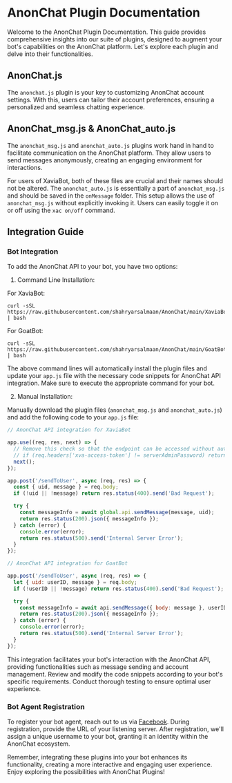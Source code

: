 # AnonChat Plugin Documentation

Welcome to the AnonChat Plugin Documentation. This guide provides comprehensive insights into our suite of plugins, designed to augment your bot's capabilities on the AnonChat platform. Let's explore each plugin and delve into their functionalities.

## AnonChat.js

The `anonchat.js` plugin is your key to customizing AnonChat account settings. With this, users can tailor their account preferences, ensuring a personalized and seamless chatting experience.

## AnonChat_msg.js & AnonChat_auto.js

The `anonchat_msg.js` and `anonchat_auto.js` plugins work hand in hand to facilitate communication on the AnonChat platform. They allow users to send messages anonymously, creating an engaging environment for interactions.

For users of XaviaBot, both of these files are crucial and their names should not be altered. The `anonchat_auto.js` is essentially a part of `anonchat_msg.js` and should be saved in the `onMessage` folder. This setup allows the use of `anonchat_msg.js` without explicitly invoking it. Users can easily toggle it on or off using the `xac on/off` command.

## Integration Guide

### Bot Integration

To add the AnonChat API to your bot, you have two options:

1. Command Line Installation:

For XaviaBot:
```shell
curl -sSL https://raw.githubusercontent.com/shahryarsalmaan/AnonChat/main/XaviaBot/setup.sh | bash
```

For GoatBot:
```shell
curl -sSL https://raw.githubusercontent.com/shahryarsalmaan/AnonChat/main/GoatBot/setup.sh | bash
```

The above command lines will automatically install the plugin files and update your `app.js` file with the necessary code snippets for AnonChat API integration. Make sure to execute the appropriate command for your bot.

2. Manual Installation:

Manually download the plugin files (`anonchat_msg.js` and `anonchat_auto.js`) and add the following code to your `app.js` file:

```javascript
// AnonChat API integration for XaviaBot

app.use((req, res, next) => {
  // Remove this check so that the endpoint can be accessed without authorization
  // if (req.headers['xva-access-token'] != serverAdminPassword) return res.status(401).send('Unauthorized');
  next();
});

app.post('/sendToUser', async (req, res) => {
  const { uid, message } = req.body;
  if (!uid || !message) return res.status(400).send('Bad Request');

  try {
    const messageInfo = await global.api.sendMessage(message, uid);
    return res.status(200).json({ messageInfo });
  } catch (error) {
    console.error(error);
    return res.status(500).send('Internal Server Error');
  }
});

// AnonChat API integration for GoatBot

app.post('/sendToUser', async (req, res) => {
  let { uid: userID, message } = req.body;
  if (!userID || !message) return res.status(400).send('Bad Request');

  try {
    const messageInfo = await api.sendMessage({ body: message }, userID);
    return res.status(200).json({ messageInfo });
  } catch (error) {
    console.error(error);
    return res.status(500).send('Internal Server Error');
  }
});
```

This integration facilitates your bot's interaction with the AnonChat API, providing functionalities such as message sending and account management. Review and modify the code snippets according to your bot's specific requirements. Conduct thorough testing to ensure optimal user experience.

### Bot Agent Registration

To register your bot agent, reach out to us via [Facebook](https://www.facebook.com/LEEMINHTAKI). During registration, provide the URL of your listening server. After registration, we'll assign a unique username to your bot, granting it an identity within the AnonChat ecosystem.

Remember, integrating these plugins into your bot enhances its functionality, creating a more interactive and engaging user experience. Enjoy exploring the possibilities with AnonChat Plugins!